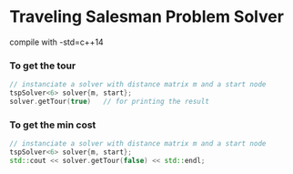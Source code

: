 # Traveling Salesman Problem Solver
compile with -std=c++14

### To get the tour
```cpp
// instanciate a solver with distance matrix m and a start node
tspSolver<6> solver{m, start};
solver.getTour(true)   // for printing the result
```

### To get the min cost
```cpp
// instanciate a solver with distance matrix m and a start node
tspSolver<6> solver{m, start};
std::cout << solver.getTour(false) << std::endl;
```